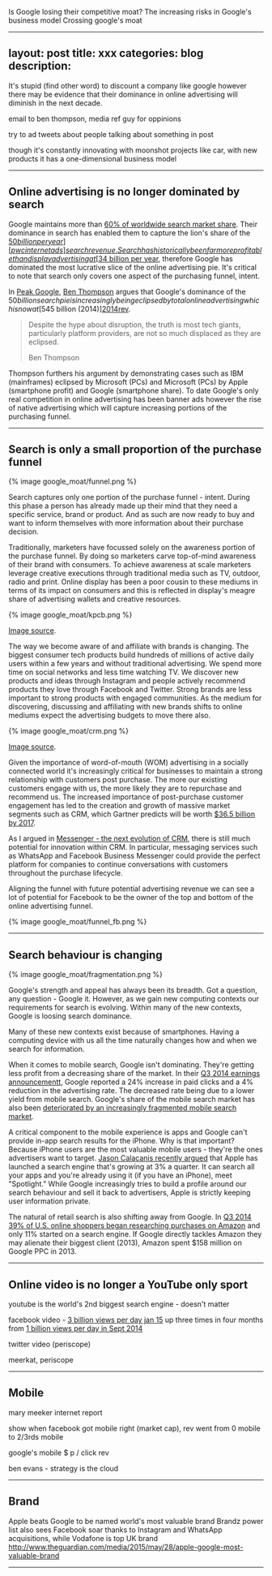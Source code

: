 Is Google losing their competitive moat?
The increasing risks in Google's business model
Crossing google's moat

---
layout: post
title: xxx
categories: blog
description: 
---

It's stupid (find other word) to discount a company like google however there may be evidence that their dominance in online advertising will diminish in the next decade.

email to ben thompson, media ref guy for oppinions

try to ad tweets about people talking about something in post

though it's constantly innovating with moonshot projects like car,  with new products it has a one-dimensional business model

***

## Online advertising is no longer dominated by search

Google maintains more than [60% of worldwide search market share][googleshare]. Their dominance in search has enabled them to capture the lion's share of the [$50 billion per year][pwcinternetads] search revenue. Search has historically been far more profitable than display advertising at [$34 billion per year][pwcinternetads], therefore Google has dominated the most lucrative slice of the online advertising pie. It's critical to note that search only covers one aspect of the purchasing funnel, intent.

In [Peak Google][feedads], [Ben Thompson][benthom] argues that Google's dominance of the $50 billion search pie is increasingly being eclipsed by total online advertising which is now at [$545 billion (2014)][2014rev].

<blockquote>
  <p>Despite the hype about disruption, the truth is most tech giants, particularly platform providers, are not so much displaced as they are eclipsed.</p>
  <footer>Ben Thompson</footer>
</blockquote>

Thompson furthers his argument by demonstrating cases such as IBM (mainframes) eclipsed by Microsoft (PCs) and Microsoft (PCs) by Apple (smartphone profit) and Google (smartphone share). To date Google's only real competition in online advertising has been banner ads however the rise of native advertising which will capture increasing portions of the purchasing funnel.

[benthom]:https://twitter.com/monkbent

[pwcinternetads]:http://www.pwc.com/gx/en/global-entertainment-media-outlook/segment-insights/internet-advertising.jhtml

[feedads]:https://stratechery.com/2014/peak-google/

[googleshare]:http://analysisreport.morningstar.com/stock/research?t=GOOG&region=usa&culture=en-US&productCode=MLE

[2014rev]:http://www.emarketer.com/Article/Global-Ad-Spending-Growth-Double-This-Year/1010997

***

## Search is only a small proportion of the purchase funnel

{% image google_moat/funnel.png %}

Search captures only one portion of the purchase funnel - intent. During this phase a person has already made up their mind that they need a specific service, brand or product. And as such are now ready to buy and want to inform themselves with more information about their purchase decision.

Traditionally, marketers have focussed solely on the awareness portion of the purchase funnel. By doing so marketers carve top-of-mind awareness of their brand with consumers. To achieve awareness at scale marketers leverage creative executions through traditional media such as TV, outdoor, radio and print. Online display has been a poor cousin to these mediums in terms of its impact on consumers and this is reflected in display's meagre share of advertising wallets and creative resources.

{% image google_moat/kpcb.png %}

[Image source][kpcb].

The way we become aware of and affiliate with brands is changing. The biggest consumer tech products build hundreds of millions of active daily users within a few years and without traditional advertising. We spend more time on social networks and less time watching TV. We discover new products and ideas through Instagram and people actively recommend products they love through Facebook and Twitter. Strong brands are less important to strong products with engaged communities. As the medium for discovering, discussing and affiliating with new brands shifts to online mediums expect the advertising budgets to move there also.

{% image google_moat/crm.png %}

[Image source][gartnercrm].

Given the importance of word-of-mouth (WOM) advertising in a socially connected world it's increasingly critical for businesses to maintain a strong relationship with customers post purchase. The more our existing customers engage with us, the more likely they are to repurchase and recommend us. The increased importance of post-purchase customer engagement has led to the creation and growth of massive market segments such as CRM, which Gartner predicts will be worth [$36.5 billion by 2017][gartnercrm].

As I argued in [Messenger - the next evolution of CRM][futurecrm], there is still much potential for innovation within CRM. In particular, messaging services such as WhatsApp and Facebook Business Messenger could provide the perfect platform for companies to continue conversations with customers throughout the purchase lifecycle.

Aligning the funnel with future potential advertising revenue we can see a lot of potential for Facebook to be the owner of the top and bottom of the online advertising funnel.

{% image google_moat/funnel_fb.png %}

[futurecrm]:http://www.heuro.net/blog/the-future-of-crm/

[gartnercrm]:http://www.forbes.com/sites/louiscolumbus/2013/06/18/gartner-predicts-crm-will-be-a-36b-market-by-2017/

[kpcb]:http://www.kpcb.com/internet-trends

***

## Search behaviour is changing

{% image google_moat/fragmentation.png %}

Google's strength and appeal has always been its breadth. Got a question, any question - Google it. However, as we gain new computing contexts our requirements for search is evolving. Within many of the new contexts, Google is loosing search dominance.

Many of these new contexts exist because of smartphones. Having a computing device with us all the time naturally changes how and when we search for information.

When it comes to mobile search, Google isn't dominating. They're getting less profit from a decreasing share of the market. In their [Q3 2014 earnings announcementt][googleadrate], Google reported a 24% increase in paid clicks and a 4% reduction in the advertising rate. The decreased rate being due to a lower yield from mobile search. Google's share of the mobile search market has also been [deteriorated by an increasingly fragmented mobile search market][mobilesearchshift].

A critical component to the mobile experience is apps and Google can't provide in-app search results for the iPhone. Why is that important? Because iPhone users are the most valuable mobile users - they're the ones advertisers want to target. [Jason Calacanis recently argued][applesearch] that Apple has launched a search engine that's growing at 3% a quarter. It can search all your apps and you're already using it (if you have an iPhone), meet "Spotlight." While Google increasingly tries to build a profile around our search behaviour and sell it back to advertisers, Apple is strictly keeping user information private.

The natural of retail search is also shifting away from Google. In [Q3 2014 39% of U.S. online shoppers began researching purchases on Amazon][forrestersearch] and only 11% started on a search engine. If Google directly tackles Amazon they may alienate their biggest client (2013), Amazon spent $158 million on Google PPC in 2013.

[applesearch]:http://calacanis.com/2015/06/09/apple-launching-search-engine-to-destroy-google-and-youre-already-using-it/

[forrestersearch]:http://www.wsj.com/articles/google-preps-shopping-site-to-challenge-amazon-1418673413

[amazonsearch]:http://adage.com/article/digital/amazon-tops-list-google-s-25-biggest-search-advertisers/294922/

[googleadrate]:http://marketrealist.com/2014/11/google-looking-make-product-changes-mobile-search/

[mobilesearchshift]:http://www.emarketer.com/Article/US-Mobile-Ad-Dollars-Shift-Search-Apps/1010898

***

## Online video is no longer a YouTube only sport

youtube is the world's 2nd biggest search engine - doesn't matter

facebook video - [3 billion views per day jan 15][fbvideoviews] up three times in four months from [1 billion views per day in Sept 2014][fbvideoviews14]

[fbvideoviews]:http://techcrunch.com/2015/01/28/facebook-now-has-3b-video-views-per-day/
[fbvideoviews14]:http://www.mediapost.com/publications/article/233733/facebook-rivals-youtube-tops-1-billion-videos-per.html

twitter video (periscope)

meerkat, periscope

***

## Mobile

mary meeker internet report

show when facebook got mobile right (market cap), rev went from 0 mobile to 2/3rds mobile

google's mobile $ p / click rev

ben evans - strategy is the cloud

***

## Brand

Apple beats Google to be named world's most valuable brand
Brandz power list also sees Facebook soar thanks to Instagram and WhatsApp acquisitions, while Vodafone is top UK brand
http://www.theguardian.com/media/2015/may/28/apple-google-most-valuable-brand

***